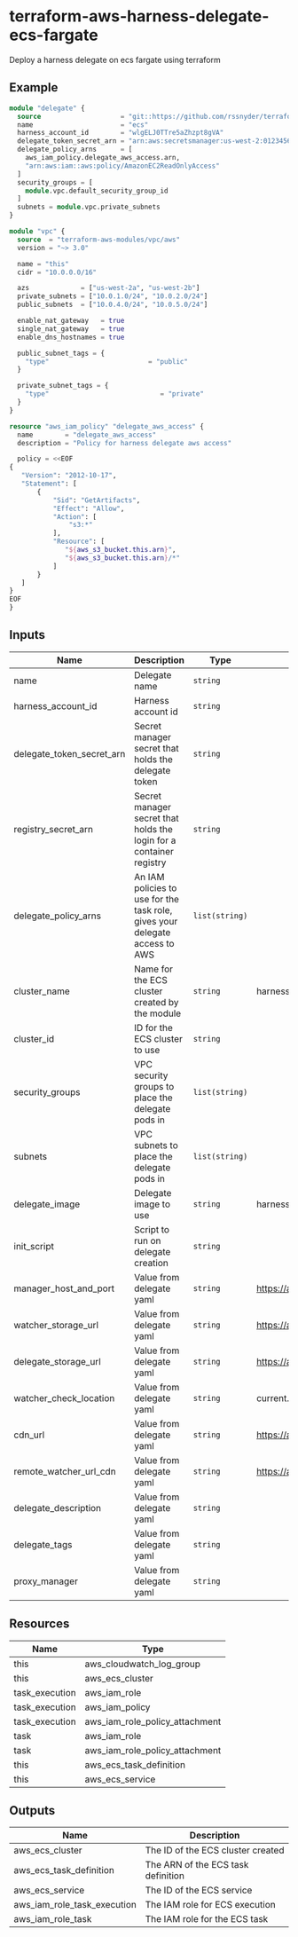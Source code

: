 # terraform-aws-harness-delegate-ecs-fargate

Deploy a harness delegate on ecs fargate using terraform

## Example

```terraform
module "delegate" {
  source                    = "git::https://github.com/rssnyder/terraform-aws-harness-delegate-ecs-fargate.git"
  name                      = "ecs"
  harness_account_id        = "wlgELJ0TTre5aZhzpt8gVA"
  delegate_token_secret_arn = "arn:aws:secretsmanager:us-west-2:012345678901:secret:harness/delegate-zBsttc"
  delegate_policy_arns      = [
    aws_iam_policy.delegate_aws_access.arn,
    "arn:aws:iam::aws:policy/AmazonEC2ReadOnlyAccess"
  ]
  security_groups = [
    module.vpc.default_security_group_id
  ]
  subnets = module.vpc.private_subnets
}

module "vpc" {
  source  = "terraform-aws-modules/vpc/aws"
  version = "~> 3.0"

  name = "this"
  cidr = "10.0.0.0/16"

  azs             = ["us-west-2a", "us-west-2b"]
  private_subnets = ["10.0.1.0/24", "10.0.2.0/24"]
  public_subnets  = ["10.0.4.0/24", "10.0.5.0/24"]

  enable_nat_gateway   = true
  single_nat_gateway   = true
  enable_dns_hostnames = true

  public_subnet_tags = {
    "type"                         = "public"
  }

  private_subnet_tags = {
    "type"                            = "private"
  }
}

resource "aws_iam_policy" "delegate_aws_access" {
  name        = "delegate_aws_access"
  description = "Policy for harness delegate aws access"

  policy = <<EOF
{
   "Version": "2012-10-17",
   "Statement": [
       {
           "Sid": "GetArtifacts",
           "Effect": "Allow",
           "Action": [
               "s3:*"
           ],
           "Resource": [
              "${aws_s3_bucket.this.arn}",
              "${aws_s3_bucket.this.arn}/*"
           ]
       }
   ]
}
EOF
}
```

## Inputs

| Name | Description | Type | Default | Required |
|------|-------------|------|---------|:--------:|
| name | Delegate name | `string` | | yes |
| harness_account_id | Harness account id | `string` | | yes |
| delegate_token_secret_arn | Secret manager secret that holds the delegate token | `string` | | yes |
| registry_secret_arn | Secret manager secret that holds the login for a container registry | `string` | | no |
| delegate_policy_arns | An IAM policies to use for the task role, gives your delegate access to AWS | `list(string)` | | no |
| cluster_name | Name for the ECS cluster created by the module | `string` | harness-delegate | no |
| cluster_id | ID for the ECS cluster to use | `string` | | no |
| security_groups | VPC security groups to place the delegate pods in | `list(string)` | | yes |
| subnets | VPC subnets to place the delegate pods in | `list(string)` | | yes |
| delegate_image | Delegate image to use | `string` | harness/delegate:latest | no |
| init_script | Script to run on delegate creation | `string` | | no |
| manager_host_and_port | Value from delegate yaml | `string` | https://app.harness.io/gratis | no |
| watcher_storage_url | Value from delegate yaml | `string` | https://app.harness.io/public/prod/premium/watchers | no |
| delegate_storage_url | Value from delegate yaml | `string` | https://app.harness.io | no |
| watcher_check_location | Value from delegate yaml | `string` | current.version | no |
| cdn_url | Value from delegate yaml | `string` | https://app.harness.io | no |
| remote_watcher_url_cdn | Value from delegate yaml | `string` | https://app.harness.io/public/shared/watchers/builds | no |
| delegate_description | Value from delegate yaml | `string` | | no |
| delegate_tags | Value from delegate yaml | `string` | | no |
| proxy_manager | Value from delegate yaml | `string` | | no |

## Resources

| Name | Type |
|------|------|
|this|aws_cloudwatch_log_group|
|this|aws_ecs_cluster|
|task_execution|aws_iam_role|
|task_execution|aws_iam_policy|
|task_execution|aws_iam_role_policy_attachment|
|task|aws_iam_role|
|task|aws_iam_role_policy_attachment|
|this|aws_ecs_task_definition|
|this|aws_ecs_service|

## Outputs

| Name | Description |
|------|-------------|
| aws_ecs_cluster | The ID of the ECS cluster created |
| aws_ecs_task_definition | The ARN of the ECS task definition |
| aws_ecs_service | The ID of the ECS service |
| aws_iam_role_task_execution | The IAM role for ECS execution |
| aws_iam_role_task | The IAM role for the ECS task |
